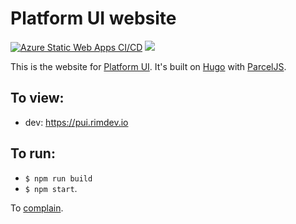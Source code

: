 # Platform UI website

[![Azure Static Web Apps CI/CD](https://github.com/ritterim/pui-website/actions/workflows/azure-static-web-apps-calm-meadow-0eb64ed0f.yml/badge.svg)](https://github.com/ritterim/pui-website/actions/workflows/azure-static-web-apps-calm-meadow-0eb64ed0f.yml) [![](https://data.jsdelivr.com/v1/package/npm/@ritterim/platform-ui/badge)](https://www.jsdelivr.com/package/npm/@ritterim/platform-ui)

This is the website for [Platform UI](https://github.com/ritterim/platform-ui). It's built on [Hugo](https://gohugo.io) with [ParcelJS](https://parceljs.org/). 

## To view:
* dev: https://pui.rimdev.io


## To run:
* `$ npm run build`
* `$ npm start`.

To [complain](https://github.com/ritterim/pui-website/issues).
